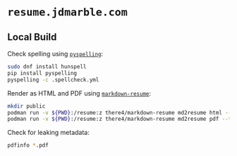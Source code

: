 # `resume.jdmarble.com`

## Local Build

Check spelling using [`pyspelling`](https://facelessuser.github.io/pyspelling/#installing):

```sh
sudo dnf install hunspell
pip install pyspelling
pyspelling -c .spellcheck.yml
```

Render as HTML and PDF using [`markdown-resume`](https://github.com/there4/markdown-resume):

```sh
mkdir public
podman run -v ${PWD}:/resume:z there4/markdown-resume md2resume html --template readable resume.md ./public
podman run -v ${PWD}:/resume:z there4/markdown-resume md2resume pdf --template readable resume.md ./public
```

Check for leaking metadata:

```sh
pdfinfo *.pdf
```
